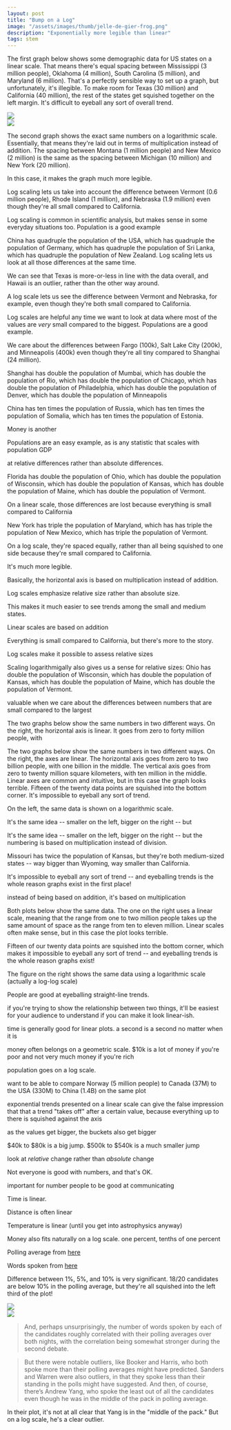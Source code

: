 ```yaml
---
layout: post
title: "Bump on a Log"
image: "/assets/images/thumb/jelle-de-gier-frog.png"
description: "Exponentially more legible than linear"
tags: stem
---
```


The first graph below shows some demographic data for US states on a linear scale. That means there's equal spacing between Mississippi (3 million people), Oklahoma (4 million), South Carolina (5 million), and Maryland (6 million). That's a perfectly sensible way to set up a graph, but unfortunately, it's illegible. To make room for Texas (30 million) and California (40 million), the rest of the states get squished together on the left margin. It's difficult to eyeball any sort of overall trend. 

<div class="split-wrap">
    <div class="half-width">
        <img src="/assets/images/example-plot-lin.png">
    </div><div class="half-width">
        <img src="/assets/images/example-plot-log.png">
    </div>
</div>

The second graph shows the exact same numbers on a logarithmic scale. Essentially, that means they're laid out in terms of multiplication instead of addition. The spacing between Montana (1 million people) and New Mexico (2 million) is the same as the spacing between Michigan (10 million) and New York (20 million). 




In this case, it makes the graph much more legible. 





Log scaling lets us take into account the difference between Vermont (0.6 million people), Rhode Island (1 million), and Nebraska (1.9 million) even though they're all small compared to California. 


Log scaling is common in scientific analysis, but makes sense in some everyday situations too. Population is a good example

China has quadruple the population of the USA, which has quadruple the population of Germany, which has quadruple the population of Sri Lanka, which has quadruple the population of New Zealand. Log scaling lets us look at all those differences at the same time. 




We can see that Texas is more-or-less in line with the data overall, and Hawaii is an outlier, rather than the other way around. 




A log scale lets us see the difference between Vermont and Nebraska, for example, even though they're both small compared to California. 

Log scales are helpful any time we want to look at data where most of the values are *very* small compared to the biggest. Populations are a good example. 



We care about the differences between Fargo (100k), Salt Lake City (200k), and Minneapolis (400k) even though they're all tiny compared to Shanghai (24 million). 





Shanghai has double the population of Mumbai, which has double the population of Rio, which has double the population of Chicago, which has double the population of Philadelphia, which has double the population of Denver, which has double the population of Minneapolis






China has ten times the population of Russia, which has ten times the population of Somalia, which has ten times the population of Estonia. 




Money is another



Populations are an easy example, as is any statistic that scales with population GDP




at relative differences rather than absolute differences. 

Florida has double the population of Ohio, which has double the population of Wisconsin, which has double the population of Kansas, which has double the population of Maine, which has double the population of Vermont. 





On a linear scale, those differences are lost because everything is small compared to California

New York has triple the population of Maryland, which has has triple the population of New Mexico, which has triple the population of Vermont. 

On a log scale, they're spaced equally, rather than all being squished to one side because they're small compared to California. 


It's much more legible. 





Basically, the horizontal axis is based on multiplication instead of addition. 

Log scales emphasize relative size rather than absolute size. 

This makes it much easier to see trends among the small and medium states. 



Linear scales are based on addition


Everything is small compared to California, but there's more to the story. 



Log scales make it possible to assess relative sizes 


Scaling logarithmigally also gives us a sense for relative sizes: Ohio has double the population of Wisconsin, which has double the population of Kansas, which has double the population of Maine, which has double the population of Vermont. 







valuable when we care about the differences between numbers that are small compared to the largest



The two graphs below show the same numbers in two different ways. On the right, the horizontal axis is linear. It goes from zero to forty million people, with 




The two graphs below show the same numbers in two different ways. On the right, the axes are linear. The horizontal axis goes from zero to two billion people, with one billion in the middle. The vertical axis goes from zero to twenty million square kilometers, with ten million in the middle. Linear axes are common and intuitive, but in this case the graph looks terrible. Fifteen of the twenty data points are squished into the bottom corner. It's impossible to eyeball any sort of trend.

On the left, the same data is shown on a logarithmic scale.

It's the same idea -- smaller on the left, bigger on the right -- but 



It's the same idea -- smaller on the left, bigger on the right -- but the numbering is based on multiplication instead of division.





Missouri has twice the population of Kansas, but they're both medium-sized states -- way bigger than Wyoming, way smaller than California. 








It's impossible to eyeball any sort of trend -- and eyeballing trends is the whole reason graphs exist in the first place!



instead of being based on addition, it's based on multiplication








Both plots below show the same data. The one on the right uses a linear scale, meaning that the range from one to two million people takes up the same amount of space as the range from ten to eleven million. Linear scales often make sense, but in this case the plot looks terrible.


Fifteen of our twenty data points are squished into the bottom corner, which makes it impossible to eyeball any sort of trend -- and eyeballing trends is the whole reason graphs exist!


The figure on the right shows the same data using a logarithmic scale (actually a log-log scale)










People are good at eyeballing straight-line trends.

if you're trying to show the relationship between two things, it'll be easiest for your audience to understand if you can make it look linear-ish.





time is generally good for linear plots. a second is a second no matter when it is


money often belongs on a geometric scale. $10k is a lot of money if you're poor and not very much money if you're rich

population goes on a log scale.


want to be able to compare Norway (5 million people) to Canada (37M) to the USA (330M) to China (1.4B) on the same plot







exponential trends presented on a linear scale can give the false impression that that a trend "takes off" after a certain value, because everything up to there is squished against the axis




as the values get bigger, the buckets also get bigger


$40k to $80k is a big jump. $500k to $540k is a much smaller jump








look at *relative* change rather than *absolute* change






Not everyone is good with numbers, and that's OK.


important for number people to be good at communicating



Time is linear.

Distance is often linear

Temperature is linear (until you get into astrophysics anyway)

Money also fits naturally on a log scale. one percent, tenths of one percent





Polling average from [here](https://fivethirtyeight.com/features/the-dnc-tried-to-avoid-a-lopsided-debate-it-got-one-anyway/)

Words spoken from [here](https://fivethirtyeight.com/features/the-first-democratic-debate-in-five-charts/)

Difference between 1%, 5%, and 10% is very significant. 18/20 candidates are below 10% in the polling average, but they're all squished into the left third of the plot!

<div class="split-wrap">
    <div class="half-width">
        <img src="/assets/images/bronnerchoiwolfe-0628.png">
    </div><div class="half-width">
        <img src="/assets/images/polls-words-log.png">
    </div>
</div>

> And, perhaps unsurprisingly, the number of words spoken by each of the candidates roughly correlated with their polling averages over both nights, with the correlation being somewhat stronger during the second debate.

> But there were notable outliers, like Booker and Harris, who both spoke more than their polling averages might have predicted. Sanders and Warren were also outliers, in that they spoke less than their standing in the polls might have suggested. And then, of course, there’s Andrew Yang, who spoke the least out of all the candidates even though he was in the middle of the pack in polling average.


In their plot, it's not at all clear that Yang is in the "middle of the pack." But on a log scale, he's a clear outlier.
